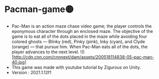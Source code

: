 # Pacman-game:yellow_circle:
- Pac-Man is an action maze chase video game; the player controls the eponymous character through an enclosed maze. The objective of the game is to eat all of the dots placed in the maze while avoiding four colored ghosts — Blinky (red), Pinky (pink), Inky (cyan), and Clyde (orange) — that pursue him. When Pac-Man eats all of the dots, the player advances to the next level.
!()[http://cdn.cnn.com/cnnnext/dam/assets/200518114838-05-pac-man-40.jpg]
- This game was made with youtube tutorial by Zigurous on Unity.
- Version :  2021.1.12f1
